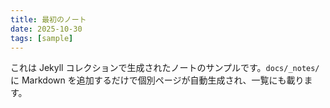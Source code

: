 ```yaml
---
title: 最初のノート
date: 2025-10-30
tags: [sample]
---
```


これは Jekyll コレクションで生成されたノートのサンプルです。`docs/_notes/` に Markdown を追加するだけで個別ページが自動生成され、一覧にも載ります。

